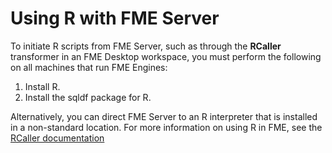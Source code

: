 # Using R with FME Server #

To initiate R scripts from FME Server, such as through the **RCaller** transformer in an FME Desktop workspace, you must perform the following on all machines that run FME Engines:
	
1. Install R.
2. Install the sqldf package for R.

Alternatively, you can direct FME Server to an R interpreter that is installed in a non-standard location. For more information on using R in FME, see the [RCaller documentation](https://docs.safe.com/fme/html/FME_Desktop_Documentation/FME_Transformers/Transformers/rcaller.htm?Highlight=rcaller)
